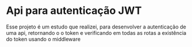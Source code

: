 <h1> Api para autenticação JWT </h1>

<p> Esse projeto é um estudo que realizei, para desenvolver a autenticação de uma api, retornando o o token e verificando em todas as rotas a existência do token usando o middleware </p>